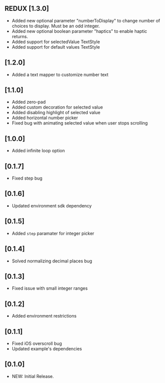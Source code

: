## REDUX [1.3.0]

* Added new optional parameter "numberToDisplay" to change number of choices to display. Must be an odd integer.
* Added new optional boolean parameter "haptics" to enable haptic returns.
* Added support for selectedValue TextStyle
* Added support for default values TextStyle

## [1.2.0]

* Added a text mapper to customize number text

## [1.1.0]
* Added zero-pad
* Added custom decoration for selected value
* Added disabling highlight of selected value
* Added horizontal number picker
* Fixed bug with animating selected value when user stops scrolling

## [1.0.0]
* Added infinite loop option

## [0.1.7]
* Fixed step bug

## [0.1.6]
* Updated environment sdk dependency

## [0.1.5]
* Added `step` paramater for integer picker

## [0.1.4]
* Solved normalizing decimal places bug

## [0.1.3]

* Fixed issue with small integer ranges

## [0.1.2]

* Added environment restrictions

## [0.1.1]

* Fixed iOS overscroll bug
* Updated example's dependencies

## [0.1.0]

* NEW: Initial Release.
